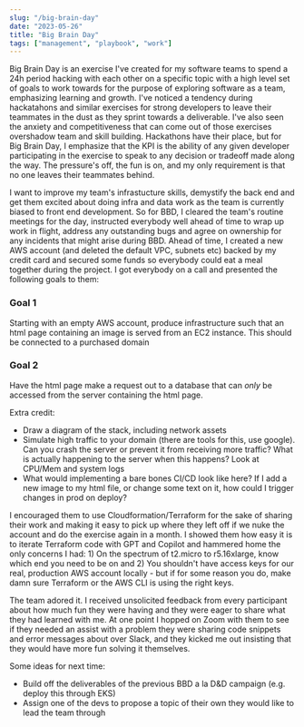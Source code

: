 ```yaml
---
slug: "/big-brain-day"
date: "2023-05-26"
title: "Big Brain Day"
tags: ["management", "playbook", "work"]
---
```


Big Brain Day is an exercise I've created for my software teams to spend a 24h period hacking with each other on a
specific topic with a high level set of goals to work towards for the purpose of exploring software as a team,
emphasizing learning and growth. I've noticed a tendency during hackatahons and similar exercises for strong developers
to leave their teammates in the dust as they sprint towards a deliverable. I've also seen the anxiety and
competitiveness that can come out of those exercises overshadow team and skill building. Hackathons have their place, but for Big Brain Day,
I emphasize that the KPI is the ability of any given developer participating in the exercise to speak to any decision or
tradeoff made along the way. The pressure's off, the fun is on, and my only requirement is that no one leaves their
teammates behind.

I want to improve my team's infrastucture skills, demystify the back end and get them excited about doing infra and
data work as the team is currently biased to front end development. So for BBD, I cleared the team's routine meetings for the day,
instructed everybody well ahead of time to wrap up work in flight, address any outstanding bugs and agree on ownership
for any incidents that might arise during BBD. Ahead of time, I created a new AWS account (and deleted the default VPC, subnets etc) backed by
my credit card and secured some funds so everybody could eat a meal together during the project. I got
everybody on a call and presented the following goals to them:

### Goal 1
Starting with an empty AWS account, produce infrastructure such that an html page containing an image is served from an EC2 instance. This should be connected to a purchased domain

### Goal 2  
Have the html page make a request out to a database that can *only* be accessed from the server containing the html page.

Extra credit:
- Draw a diagram of the stack, including network assets  
- Simulate high traffic to your domain (there are tools for this, use google). Can you crash the server or prevent it
  from receiving more traffic? What is actually happening to the server when this happens? Look at CPU/Mem and system
  logs  
- What would implementing a bare bones CI/CD look like here? If I add a new image to my html file, or change some text
  on it, how could I trigger changes in prod on deploy?  

I encouraged them to use Cloudformation/Terraform for the sake of sharing their work and making it easy to pick up where
they left off if we nuke the account and do the exercise again in a month. I showed them how easy it is to iterate
Terraform code with GPT and Copilot and hammered home the only concerns I had: 1) On the spectrum of t2.micro to
r5.16xlarge, know which end you need to be on and 2) You shouldn't have access keys for our real, production AWS account
locally - but if for some reason you do, make damn sure Terraform or the AWS CLI is using the right keys.

The team adored it. I received unsolicited feedback from every participant about how much fun they were having and they
were eager to share what they had learned with me. At one point I hopped on Zoom with them to see if they needed an
assist with a problem they were sharing code snippets and error messages about over Slack, and they kicked me out
insisting that they would have more fun solving it themselves.

Some ideas for next time:
- Build off the deliverables of the previous BBD a la D&D campaign (e.g. deploy this through EKS)
- Assign one of the devs to propose a topic of their own they would like to lead the team through

